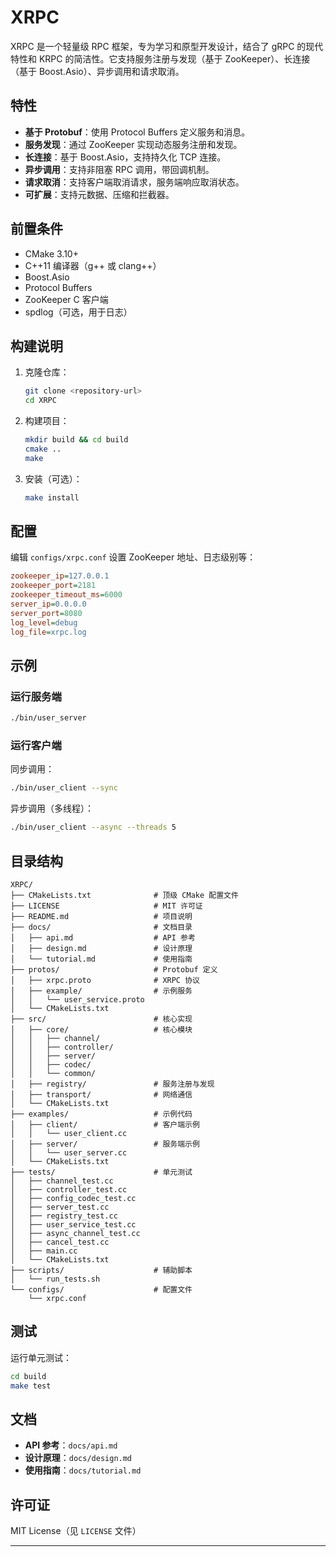 
# XRPC

XRPC 是一个轻量级 RPC 框架，专为学习和原型开发设计，结合了 gRPC 的现代特性和 KRPC 的简洁性。它支持服务注册与发现（基于 ZooKeeper）、长连接（基于 Boost.Asio）、异步调用和请求取消。

## 特性

- **基于 Protobuf**：使用 Protocol Buffers 定义服务和消息。
- **服务发现**：通过 ZooKeeper 实现动态服务注册和发现。
- **长连接**：基于 Boost.Asio，支持持久化 TCP 连接。
- **异步调用**：支持非阻塞 RPC 调用，带回调机制。
- **请求取消**：支持客户端取消请求，服务端响应取消状态。
- **可扩展**：支持元数据、压缩和拦截器。

## 前置条件

- CMake 3.10+
- C++11 编译器（g++ 或 clang++）
- Boost.Asio
- Protocol Buffers
- ZooKeeper C 客户端
- spdlog（可选，用于日志）

## 构建说明

1. 克隆仓库：

   ```bash
   git clone <repository-url>
   cd XRPC
   ```

2. 构建项目：

   ```bash
   mkdir build && cd build
   cmake ..
   make
   ```

3. 安装（可选）：

   ```bash
   make install
   ```

## 配置

编辑 `configs/xrpc.conf` 设置 ZooKeeper 地址、日志级别等：

```ini
zookeeper_ip=127.0.0.1
zookeeper_port=2181
zookeeper_timeout_ms=6000
server_ip=0.0.0.0
server_port=8080
log_level=debug
log_file=xrpc.log
```

## 示例

### 运行服务端

```bash
./bin/user_server
```

### 运行客户端

同步调用：

```bash
./bin/user_client --sync
```

异步调用（多线程）：

```bash
./bin/user_client --async --threads 5
```

## 目录结构

```
XRPC/
├── CMakeLists.txt              # 顶级 CMake 配置文件
├── LICENSE                     # MIT 许可证
├── README.md                   # 项目说明
├── docs/                       # 文档目录
│   ├── api.md                  # API 参考
│   ├── design.md               # 设计原理
│   └── tutorial.md             # 使用指南
├── protos/                     # Protobuf 定义
│   ├── xrpc.proto              # XRPC 协议
│   ├── example/                # 示例服务
│   │   └── user_service.proto
│   └── CMakeLists.txt
├── src/                        # 核心实现
│   ├── core/                   # 核心模块
│   │   ├── channel/
│   │   ├── controller/
│   │   ├── server/
│   │   ├── codec/
│   │   └── common/
│   ├── registry/               # 服务注册与发现
│   ├── transport/              # 网络通信
│   └── CMakeLists.txt
├── examples/                   # 示例代码
│   ├── client/                 # 客户端示例
│   │   └── user_client.cc
│   ├── server/                 # 服务端示例
│   │   └── user_server.cc
│   └── CMakeLists.txt
├── tests/                      # 单元测试
│   ├── channel_test.cc
│   ├── controller_test.cc
│   ├── config_codec_test.cc
│   ├── server_test.cc
│   ├── registry_test.cc
│   ├── user_service_test.cc
│   ├── async_channel_test.cc
│   ├── cancel_test.cc
│   ├── main.cc
│   └── CMakeLists.txt
├── scripts/                    # 辅助脚本
│   └── run_tests.sh
└── configs/                    # 配置文件
    └── xrpc.conf
```

## 测试

运行单元测试：

```bash
cd build
make test
```

## 文档

- **API 参考**：`docs/api.md`
- **设计原理**：`docs/design.md`
- **使用指南**：`docs/tutorial.md`

## 许可证

MIT License（见 `LICENSE` 文件）



---
